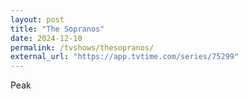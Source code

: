 ```yaml
---
layout: post
title: "The Sopranos"
date: 2024-12-10
permalink: /tvshows/thesopranos/
external_url: "https://app.tvtime.com/series/75299"
---
```

Peak


